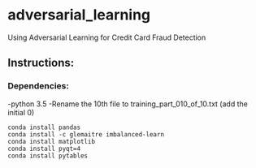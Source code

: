 # adversarial_learning
Using Adversarial Learning for Credit Card Fraud Detection

## Instructions: 

### Dependencies:
-python 3.5
-Rename the 10th file to training_part_010_of_10.txt (add the initial 0)
```
conda install pandas 
conda install -c glemaitre imbalanced-learn 
conda install matplotlib
conda install pyqt=4
conda install pytables
```


